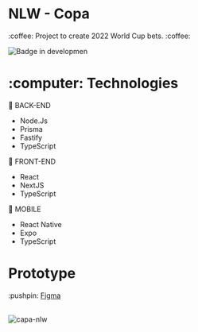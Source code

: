 # NLW - Copa

<p>:coffee: Project to create 2022 World Cup bets. :coffee:</p>

![Badge in developmen](http://img.shields.io/static/v1?label=STATUS&message=IN%20DEVELOPMENT&color=GREEN&style=for-the-badge)

<h1>:computer: Technologies</h1>

:wrench: BACK-END
- Node.Js
- Prisma
- Fastify
- TypeScript

:art: FRONT-END
- React
- NextJS
- TypeScript

:iphone: MOBILE
- React Native 
- Expo
- TypeScript

<h1>Prototype</h1>
:pushpin: <a href="https://www.figma.com/community/file/1169028343875283461">Figma</a>
<br /><br />

![capa-nlw](https://user-images.githubusercontent.com/20993374/199374042-c1ee8ae9-e707-4705-8327-01719f6fdf7f.png)

